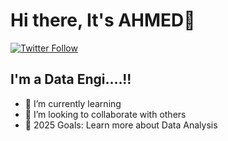 # Hi there, It's AHMED👋 

[![Twitter Follow](https://img.shields.io/twitter/follow/Radaaredo?color=1DA1F2&logo=twitter&style=for-the-badge)](https://twitter.com/Radaaredo)


## I'm a Data Engi....!!

- 🌱 I’m currently learning 
- 👯 I’m looking to collaborate with others
- 🥅 2025 Goals: Learn more about Data Analysis
